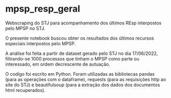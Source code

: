 # mpsp_resp_geral
Webscraping do STJ para acompanhamento dos últimos REsp interpostos pelo MPSP no STJ.


O presente notebook buscou obter os resultados dos últimos recursos especiais interpostos pelo MPSP.

A análise foi feita a partir de dataset gerado pelo STJ no dia 17/06/2022, filtrando-se 1000 processos que tinham o MPSP como parte ou interessado, em ordem decrescente de autuação. 

O codigo foi escrito em Python. Foram utilizadas as bibliotecas pandas (para as operações com o dataframe), requests (para as requisições http ao site do STJ) e beautifulsoup (para a extração dos dados dos documentos html recuperados).

